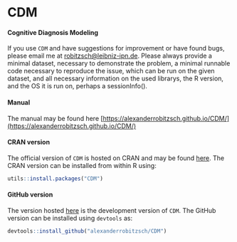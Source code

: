 # CDM
#### Cognitive Diagnosis Modeling


If you use `CDM` and have suggestions for improvement or have found bugs, please email me at robitzsch@leibniz-ipn.de.
Please always provide a minimal dataset, necessary to demonstrate the problem, 
a minimal runnable code necessary to reproduce the issue, which can be run on the given dataset, and
all necessary information on the used librarys, the R version, and the OS it is run on, perhaps a sessionInfo().

#### Manual

The manual may be found here [https://alexanderrobitzsch.github.io/CDM/](https://alexanderrobitzsch.github.io/CDM/) 

#### CRAN version

<!---
[![CRAN_Status_Badge](http://www.r-pkg.org/badges/version-last-release/CDM)](https://cran.r-project.org/package=CDM)
&#160;&#160;
-->

The official version of `CDM` is hosted on CRAN and may be found [here](https://cran.r-project.org/package=CDM). 
The CRAN version can be installed from within R using:

```r
utils::install.packages("CDM")
```

#### GitHub version

The version hosted [here](https://github.com/alexanderrobitzsch/CDM) is the development version of `CDM`. 
The GitHub version can be installed using `devtools` as:

```r
devtools::install_github("alexanderrobitzsch/CDM")
```
